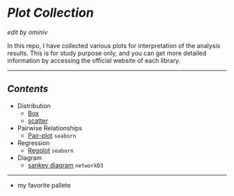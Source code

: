 # *Plot Collection*
*edit by ominiv*

In this repo, I have collected various plots for interpretation of the analysis results. This is for study purpose only, and you can get more detailed information by accessing the official website of each library. 

---

## *Contents*
- Distribution
    - [Box]()
    - [scatter]()
- Pairwise Relationships
    - [Pair-plot]()  `seaborn`
- Regression 
    - [Regplot]() `seaborn`
- Diagram
    - [sankey diagram]() `networkD3`

---

- my favorite pallete 

